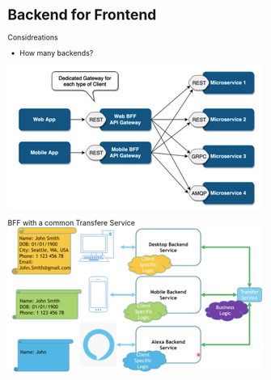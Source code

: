# Backend for Frontend

Considreations
* How many backends?

![BFF](bff-pattern-with-microservices.png "Backend for Frontend")

BFF with a common Transfere Service
![BFF](bff-pattern.png "Backend for Frontend")
